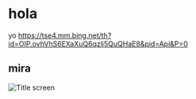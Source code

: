# hola
yo
https://tse4.mm.bing.net/th?id=OIP.ovhVhS6EXaXuQ6qzlj5QuQHaE8&pid=Api&P=0


## mira
![Title screen]()
